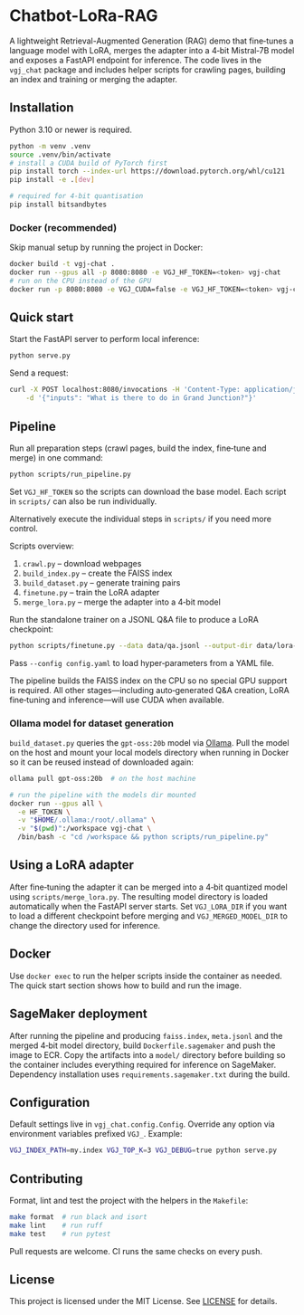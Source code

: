 # Chatbot-LoRa-RAG

A lightweight Retrieval-Augmented Generation (RAG) demo that fine‑tunes a language model with LoRA, merges the adapter into a 4‑bit Mistral‑7B model and exposes a FastAPI endpoint for inference. The code lives in the `vgj_chat` package and includes helper scripts for crawling pages, building an index and training or merging the adapter.

## Installation

Python 3.10 or newer is required.

```bash
python -m venv .venv
source .venv/bin/activate
# install a CUDA build of PyTorch first
pip install torch --index-url https://download.pytorch.org/whl/cu121
pip install -e .[dev]

# required for 4-bit quantisation
pip install bitsandbytes
```

### Docker (recommended)

Skip manual setup by running the project in Docker:

```bash
docker build -t vgj-chat .
docker run --gpus all -p 8080:8080 -e VGJ_HF_TOKEN=<token> vgj-chat
# run on the CPU instead of the GPU
docker run -p 8080:8080 -e VGJ_CUDA=false -e VGJ_HF_TOKEN=<token> vgj-chat
```

## Quick start

Start the FastAPI server to perform local inference:

```bash
python serve.py
```

Send a request:

```bash
curl -X POST localhost:8080/invocations -H 'Content-Type: application/json' \
    -d '{"inputs": "What is there to do in Grand Junction?"}'
```

## Pipeline

Run all preparation steps (crawl pages, build the index, fine‑tune and merge) in one command:

```bash
python scripts/run_pipeline.py
```

Set `VGJ_HF_TOKEN` so the scripts can download the base model. Each script in `scripts/` can also be run individually.

Alternatively execute the individual steps in `scripts/` if you need more control.

Scripts overview:

1. `crawl.py` – download webpages
2. `build_index.py` – create the FAISS index
3. `build_dataset.py` – generate training pairs
4. `finetune.py` – train the LoRA adapter
5. `merge_lora.py` – merge the adapter into a 4‑bit model

Run the standalone trainer on a JSONL Q&A file to produce a LoRA checkpoint:

```bash
python scripts/finetune.py --data data/qa.jsonl --output-dir data/lora-vgj-checkpoint
```

Pass `--config config.yaml` to load hyper‑parameters from a YAML file.

The pipeline builds the FAISS index on the CPU so no special GPU support is
required. All other stages—including auto‑generated Q&A creation, LoRA
fine‑tuning and inference—will use CUDA when available.

### Ollama model for dataset generation

`build_dataset.py` queries the `gpt-oss:20b` model via [Ollama](https://ollama.com/).
Pull the model on the host and mount your local models directory when running in
Docker so it can be reused instead of downloaded again:

```bash
ollama pull gpt-oss:20b  # on the host machine

# run the pipeline with the models dir mounted
docker run --gpus all \
  -e HF_TOKEN \
  -v "$HOME/.ollama:/root/.ollama" \
  -v "$(pwd)":/workspace vgj-chat \
  /bin/bash -c "cd /workspace && python scripts/run_pipeline.py"
```

## Using a LoRA adapter

After fine‑tuning the adapter it can be merged into a 4‑bit quantized model using `scripts/merge_lora.py`. The resulting model directory is loaded automatically when the FastAPI server starts. Set `VGJ_LORA_DIR` if you want to load a different checkpoint before merging and `VGJ_MERGED_MODEL_DIR` to change the directory used for inference.

## Docker

Use `docker exec` to run the helper scripts inside the container as needed. The quick start section shows how to build and run the image.

## SageMaker deployment

After running the pipeline and producing `faiss.index`, `meta.jsonl` and the
merged 4‑bit model directory, build `Dockerfile.sagemaker` and push the image to
ECR. Copy the artifacts into a `model/` directory before building so the
container includes everything required for inference on SageMaker. Dependency
installation uses `requirements.sagemaker.txt` during the build.

## Configuration

Default settings live in `vgj_chat.config.Config`. Override any option via environment variables prefixed `VGJ_`. Example:

```bash
VGJ_INDEX_PATH=my.index VGJ_TOP_K=3 VGJ_DEBUG=true python serve.py
```

## Contributing

Format, lint and test the project with the helpers in the `Makefile`:

```bash
make format  # run black and isort
make lint    # run ruff
make test    # run pytest
```

Pull requests are welcome. CI runs the same checks on every push.

## License

This project is licensed under the MIT License. See [LICENSE](LICENSE) for details.
